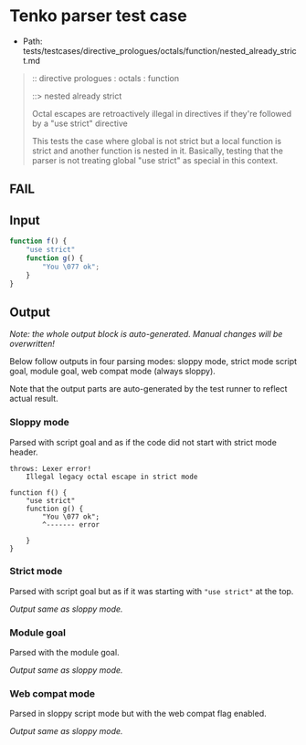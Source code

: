 # Tenko parser test case

- Path: tests/testcases/directive_prologues/octals/function/nested_already_strict.md

> :: directive prologues : octals : function
>
> ::> nested already strict
>
> Octal escapes are retroactively illegal in directives if they're followed by a "use strict" directive
>
> This tests the case where global is not strict but a local function is strict and another function is nested in it. Basically, testing that the parser is not treating global "use strict" as special in this context.

## FAIL

## Input

`````js
function f() {
    "use strict"
    function g() {
        "You \077 ok";
    }
}
`````

## Output

_Note: the whole output block is auto-generated. Manual changes will be overwritten!_

Below follow outputs in four parsing modes: sloppy mode, strict mode script goal, module goal, web compat mode (always sloppy).

Note that the output parts are auto-generated by the test runner to reflect actual result.

### Sloppy mode

Parsed with script goal and as if the code did not start with strict mode header.

`````
throws: Lexer error!
    Illegal legacy octal escape in strict mode

function f() {
    "use strict"
    function g() {
        "You \077 ok";
        ^------- error

    }
}
`````

### Strict mode

Parsed with script goal but as if it was starting with `"use strict"` at the top.

_Output same as sloppy mode._

### Module goal

Parsed with the module goal.

_Output same as sloppy mode._

### Web compat mode

Parsed in sloppy script mode but with the web compat flag enabled.

_Output same as sloppy mode._
